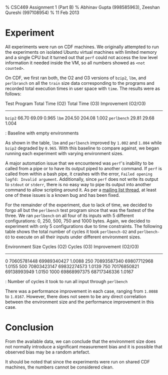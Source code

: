 % CSC469 Assignment 1 (Part B)
% Abhinav Gupta (998585963), Zeeshan Qureshi (997108954)
% 11 Feb 2013

<!-- vim:set spell tw=72: -->

Experiment
==========

All experiments were run on CDF machines. We originally attempted to run
the experiments on isolated Ubuntu virtual machines with limited memory
and a single CPU but it turned out that `perf` could not access the low
level information it needed inside the VM, so all numbers showed as
`<not counted>`.

On CDF, we first ran both, the O2 and O3 versions of `bzip2`, `lbm`, and
`perlbranch` on all the `train` size data corresponding to the programs
and recorded total execution times in user space with `time`. The
results were as follows:

  Test Program   Total Time (O2)   Total Time (O3)   Improvement (O2/O3)
  -------------- ----------------- ----------------- ---------------------
  `bzip2`        66.70             69.09             0.965
  `lbm`          204.50            204.08            1.002
  `perlbench`    29.81             29.68             1.004

  : Baseline with empty environments

As shown in the table, `lbm` and `perlbench` improved by `1.002` and
`1.004` while `bzip2` degraded by `0.965`. With this baseline to compare
against, we began running each experiment with varying environment
sizes.

A major automation issue that we encountered was `perf`'s inability to
be called from a pipe or to have its output piped to another command. If
`perf` is called from within a bash pipe, it crashes with the error,
`Failed opening logfd: Invalid argument`. Additionally, since `perf`
does not write its output to `stdout` or `stderr`, there is no easy way
to pipe its output into another command to allow scripting around it. As
per a [mailing list thread][], at least one of these issues is a known
bug and has been fixed.

  [mailing list thread]: http://linux-kernel.2935.n7.nabble.com/BUG-perf-annotate-broken-in-pipe-mode-td592974.html

For the remainder of the experiment, due to lack of time, we decided to
forgo all but the `perlbench` test program since that was the fastest of
the three. We ran `perlbench` on all four of its inputs with 5 different
configurations: 0, 250, 500, 750 and 1000 bytes. Again, we decided to
experiment with only 5 configurations due to time constraints. The
following table shows the total number of cycles it took `perlbench-O2`
and `perlbench-O3` to execute on all their inputs under different
environment sizes.

  Environment Size   Cycles (O2)   Cycles (O3)   Improvement (O2/O3)
  ------------------ ------------- ------------- ---------------------
  0                  70605781448   69989340427   1.0088
  250                70893587340   69807712968   1.0155
  500                70803423147   69832274573   1.0139
  750                70176850821   69138993949   1.0150
  1000               69868997375   68717346336   1.0167

  : Number of cycles it took to run all input through `perlbench`

There was a performance improvement in each case, ranging from `1.0088`
to `1.0167`. However, there does not seem to be any direct correlation
between the environment size and the performance improvement in this
case.

Conclusion
==========

From the available data, we can conclude that the environment size does
not normally introduce a significant measurement bias and it is possible
that observed bias may be a random artefact.

It should be noted that since the experiments were run on shared CDF
machines, the numbers cannot be considered clean.

